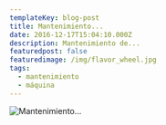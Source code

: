 ```yaml
---
templateKey: blog-post
title: Mantenimiento...
date: 2016-12-17T15:04:10.000Z
description: Mantenimiento de...
featuredpost: false
featuredimage: /img/flavor_wheel.jpg
tags:
  - mantenimiento
  - máquina
---
```

![Mantenimiento...](/img/flavor_wheel.jpg)